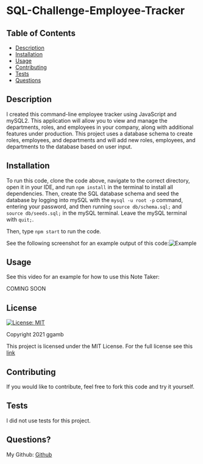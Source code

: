 # SQL-Challenge-Employee-Tracker
## Table of Contents
* [Description](#description)
* [Installation](#installation)
* [Usage](#usage)
* [Contributing](#contributing)
* [Tests](#tests)
* [Questions](#questions)

## Description
I created this command-line employee tracker using JavaScript and mySQL2. This application will allow you to view and manage the departments, roles, and employees in your company, along with additional features under production. This project uses a database schema to create roles, employees, and departments and will add new roles, employees, and departments to the database based on user input.

## Installation

To run this code, clone the code above, navigate to the correct directory, open it in your IDE, and run `npm install` in the terminal to install all dependencies. Then, create the SQL database schema and seed the database by logging into mySQL with the `mysql -u root -p` command, entering your password, and then running `source db/schema.sql;` and `source db/seeds.sql;` in the mySQL terminal. Leave the mySQL terminal with `quit;`.

Then, type `npm start` to run the code.

See the following screenshot for an example output of this code:![Example](https://user-images.githubusercontent.com/86434738/139595704-6b38be0d-ca5a-404c-a4cb-aa9107e1b5d3.png)


## Usage
See this video for an example for how to use this Note Taker:

COMING SOON


## License
[![License: MIT](https://img.shields.io/badge/License-MIT-red.svg)](https://opensource.org/licenses/MIT)

Copyright 2021 ggamb

This project is licensed under the MIT License. For the full license see this [link](https://opensource.org/licenses/MIT)

## Contributing

If you would like to contribute, feel free to fork this code and try it yourself.

## Tests
I did not use tests for this project.

## Questions?
My Github: [Github](https://github.com/ggamb)
